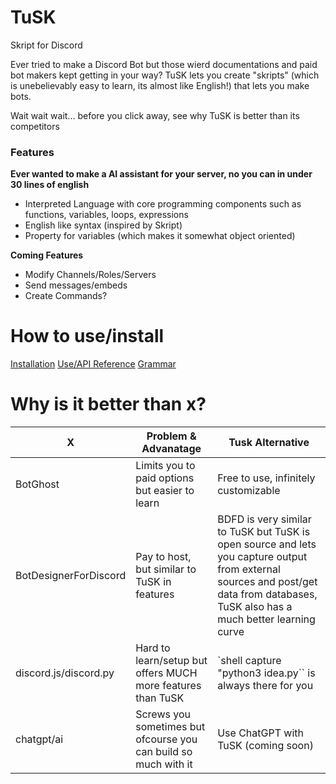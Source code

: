 # TuSK
Skript for Discord

Ever tried to make a Discord Bot but those wierd documentations and paid bot makers kept getting in your way? TuSK lets you create "skripts" (which is unebelievably easy to learn, its almost like English!) that lets you make bots. 

Wait wait wait... before you click away, see why TuSK is better than its competitors

### Features

**Ever wanted to make a AI assistant for your server, no you can in under 30 lines of english**

- Interpreted Language with core programming components such as functions, variables, loops, expressions
- English like syntax (inspired by Skript)
- Property for variables (which makes it somewhat object oriented)


**Coming Features**

- Modify Channels/Roles/Servers
- Send messages/embeds
- Create Commands?

# How to use/install

[Installation](https://github.com/TutlaMC/TuSK/blob/main/docs/install.md)
[Use/API Reference](https://github.com/TutlaMC/TuSK/blob/main/docs/home.md)
[Grammar](https://github.com/TutlaMC/TuSK/blob/main/grammar.txt)

# Why is it better than x?

| X                      | Problem & Advanatage                           | Tusk Alternative
| ---------------------- | ---------------------------------------------- | ------------------------------------ |
| BotGhost               | Limits you to paid options but easier to learn | Free to use, infinitely customizable |
| BotDesignerForDiscord  | Pay to host, but similar to TuSK in features   | BDFD is very similar to TuSK but TuSK is open source and lets you capture output from external sources and post/get data from databases, TuSK also has a much better learning curve |
| discord.js/discord.py  | Hard to learn/setup but offers MUCH more features than TuSK | `shell capture "python3 idea.py`` is always there for you |
| chatgpt/ai             | Screws you sometimes but ofcourse you can build so much with it | Use ChatGPT with TuSK (coming soon) |

